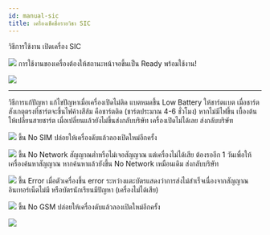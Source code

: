 ```yaml
---
id: manual-sic
title: เครื่องเช็คชื่อรายวิชา SIC
---
```

 วิธีการใช้งาน
    เปิดเครื่อง SIC
   
![](https://drive.google.com/thumbnail?id=1S_GmQC1iUoc0_MUqN16KN8sFdFDFagNz&sz=w800-h640)
    การใช้งานของเครื่องต้องให้สถานะหน้าจอขึ้นเป็น Ready พร้อมใช้งาน!
  
![](https://drive.google.com/thumbnail?id=10A5__9nPS4fjLuNzICYzsnwKNkvplzWj&sz=w800-h640)

---
 วิธีการแก้ปัญหา
     แก้ไขปัญหาเมื่อเครื่องเปิดไม่ติด
       แบตหมดขึ้น Low Battery ให้ชาร์ตแบต เมื่อชาร์ต สังเกตุตรงที่ชาร์ตจะขึ้นไฟค้างสีส้ม คือชาร์ตติด (ชาร์ตประมาณ 4-6 ชั่วโมง) หากไม่มีไฟขึ้น เบื้องต้นให้เปลี่ยนสายชาร์ต เมื่อเปลี่ยนแล้วยังไม่ขึ้นส่งกลับบริษัท
       เครื่องเปิดไม่ได้เลย ส่งกลับบริษัท
       
![](https://drive.google.com/thumbnail?id=1P9BoasJAfjKWdACq50ETYFKIcgTicUkq&sz=w800-h640)
  ขึ้น No SIM
     ปล่อยให้เครื่องดับแล้วลองเปิดใหม่อีกครั้ง
    
![](https://drive.google.com/thumbnail?id=1PE3KNuqpFAl7Fr3cCMr_bKSmo47NLC3F&sz=w800-h640)
   ขึ้น No Network 
      สัญญาณต่ำหรือไม่เจอสัญญาณ แต่เครื่องไม่ได้เสีย ต้องรออีก 1 วันเพื่อให้เครื่องค้นหาสัญญาณ หากค้นหาแล้วยังขึ้น No Network เหมือนเดิม ส่งกลับบริษัท
     
![](https://drive.google.com/thumbnail?id=1Vzi7btTPwgwJs6fY82K0OtVy-b8G6nH9&sz=w800-h640)
   ขึ้น Error 
       เมื่อตัวเครื่องขึ้น error ระหว่างแตะบัตรแสดงว่าการส่งไม่สำเร็จเนื่องจากสัญญาณอินเทอร์เน็ตไม่มี หรือบัตรนักเรียนมีปัญหา (เครื่องไม่ได้เสีย)
      
![](https://drive.google.com/thumbnail?id=1TVBlhE3acfHK02833mKUiPtfOmthu87M&sz=w800-h640)
   ขึ้น No GSM
      ปล่อยให้เครื่องดับแล้วลองเปิดใหม่อีกครั้ง
     
![](https://drive.google.com/thumbnail?id=1Y3T-7_oux7_WvlMsXGN9DkH2NcbNh78x&sz=w800-h640)
